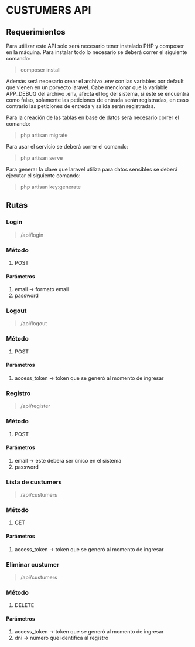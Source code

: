 # CUSTUMERS API
## Requerimientos
Para utilizar este API solo será necesario tener instalado PHP y composer en la máquina.
Para instalar todo lo necesario se deberá correr el siguiente comando:
> composer install

Además será necesario crear el archivo .env con las variables por default que vienen en un poryecto laravel. Cabe mencionar que la variable APP_DEBUG del archivo .env, afecta el log del sistema, si este
se encuentra como falso, solamente las peticiones de entrada serán registradas, en caso contrario las
peticiones de entreda y salida serán registradas.

Para la creación de las tablas en base de datos será necesario correr el comando:
> php artisan migrate

Para usar el servicio se deberá correr el comando:
> php artisan serve

Para generar la clave que laravel utiliza para datos sensibles se deberá ejecutar el siguiente comando:
> php artisan key:generate

## Rutas
### Login
> /api/login

### Método
1. POST

#### Parámetros
1. email -> formato email
2. password

### Logout
> /api/logout

### Método
1. POST

#### Parámetros
1. access_token -> token que se generó al momento de ingresar

### Registro
> /api/register

### Método
1. POST

#### Parámetros
1. email -> este deberá ser único en el sistema
2. password 

### Lista de custumers
> /api/custumers

### Método
1. GET

#### Parámetros
1. access_token -> token que se generó al momento de ingresar

### Eliminar custumer
> /api/custumers

### Método
1. DELETE

#### Parámetros
1. access_token -> token que se generó al momento de ingresar
2. dni -> número que identifica al registro
